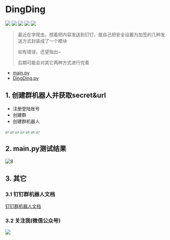 # DingDing

<a href="#32-关注我微信公众号"><img src="https://img.shields.io/badge/微信公众号-OwnStudyNotes-{徽标颜色}.svg"></a>   [<img src="https://img.shields.io/badge/CSDN-(jiangtao)-{徽标颜色}.svg">](https://me.csdn.net/weixin_46005735)    <img src="https://img.shields.io/badge/version-0.1.0-{徽标颜色}.svg">    <img src="https://img.shields.io/badge/version-0.1.0-{徽标颜色}.svg">    <img src="https://img.shields.io/badge/python_version-3.7-{徽标颜色}.svg">

> 最近在学爬虫，想着把内容发送到钉钉，就自己把安全设置为加签的几种发送方式封装成了一个模块
>
> 如有错误，还望指出~
>
> 后期可能会对其它两种方式进行完善

- [main.py](./main.py)
- [DingDing.py](./DingDing/DingDing.py)

## 1. 创建群机器人并获取secret&url

- 注册登陆账号
- 创建群
- 创建群机器人

<img src="https://github.com/jt-jiangtao/DingDing/blob/master/DingDing_img/1.jpg" alt="1" style="zoom:50%;" />

<img src="https://github.com/jt-jiangtao/DingDing/blob/master/DingDing_img/2.jpg" alt="2" style="zoom:50%;" />

<img src="https://github.com/jt-jiangtao/DingDing/blob/master/DingDing_img/3.jpg" alt="3" style="zoom:50%;" />

<img src="https://github.com/jt-jiangtao/DingDing/blob/master/DingDing_img/4.jpg" alt="4" style="zoom:50%;" />

<img src="https://github.com/jt-jiangtao/DingDing/blob/master/DingDing_img/5.jpg" alt="5" style="zoom:50%;" />

<img src="https://github.com/jt-jiangtao/DingDing/blob/master/DingDing_img/6.jpg" alt="6" style="zoom:50%;" />

<img src="https://github.com/jt-jiangtao/DingDing/blob/master/DingDing_img/7.jpg" alt="7" style="zoom:50%;" />

## 2. main.py测试结果

![8](https://github.com/jt-jiangtao/DingDing/blob/master/DingDing_img/8.jpg)

## 3. 其它

### 3.1 钉钉群机器人文档

[钉钉群机器人文档](https://ding-doc.dingtalk.com/doc#/serverapi2/qf2nxq)

### 3.2 关注我(微信公众号)

<img src="https://github.com/jt-jiangtao/DingDing/blob/master/DingDing_img/qrcode_for_gh_da4542d619e8_258.jpg">

